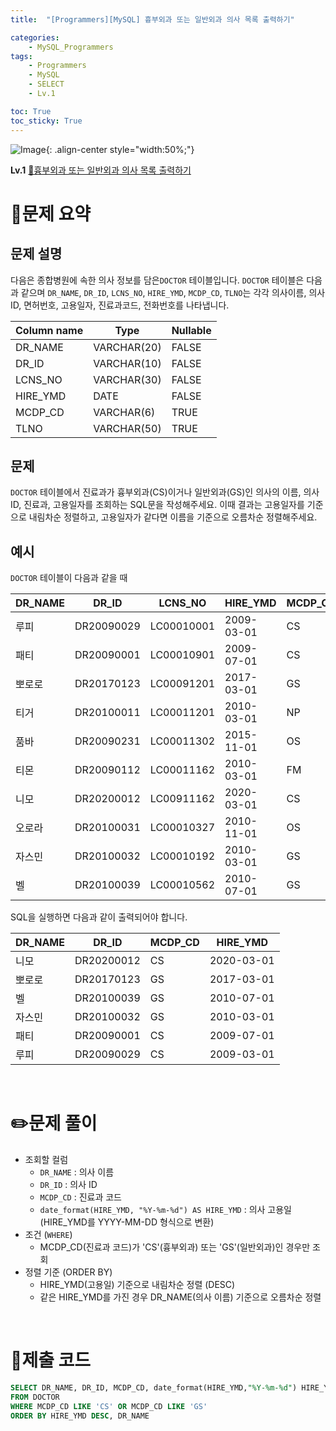 ```yaml
---
title:  "[Programmers][MySQL] 흉부외과 또는 일반외과 의사 목록 출력하기"

categories: 
    - MySQL_Programmers
tags: 
    - Programmers
    - MySQL
    - SELECT
    - Lv.1

toc: True
toc_sticky: True
---
```

![Image](https://github.com/user-attachments/assets/61171657-416b-4bc4-a74a-f29ecd4b43b5){: .align-center style="width:50%;"}

**Lv.1**
[🔗흉부외과 또는 일반외과 의사 목록 출력하기](https://school.programmers.co.kr/learn/courses/30/lessons/132203)

# 📝문제 요약
## 문제 설명

다음은 종합병원에 속한 의사 정보를 담은`DOCTOR` 테이블입니다. `DOCTOR` 테이블은 다음과 같으며 `DR_NAME`, `DR_ID`, `LCNS_NO`, `HIRE_YMD`, `MCDP_CD`, `TLNO`는 각각 의사이름, 의사ID, 면허번호, 고용일자, 진료과코드, 전화번호를 나타냅니다.

| Column name | Type | Nullable |
| --- | --- | --- |
| DR_NAME | VARCHAR(20) | FALSE |
| DR_ID | VARCHAR(10) | FALSE |
| LCNS_NO | VARCHAR(30) | FALSE |
| HIRE_YMD | DATE | FALSE |
| MCDP_CD | VARCHAR(6) | TRUE |
| TLNO | VARCHAR(50) | TRUE |



## 문제

`DOCTOR` 테이블에서 진료과가 흉부외과(CS)이거나 일반외과(GS)인 의사의 이름, 의사ID, 진료과, 고용일자를 조회하는 SQL문을 작성해주세요. 이때 결과는 고용일자를 기준으로 내림차순 정렬하고, 고용일자가 같다면 이름을 기준으로 오름차순 정렬해주세요.



## 예시

`DOCTOR` 테이블이 다음과 같을 때

| DR_NAME | DR_ID | LCNS_NO | HIRE_YMD | MCDP_CD | TLNO |
| --- | --- | --- | --- | --- | --- |
| 루피 | DR20090029 | LC00010001 | 2009-03-01 | CS | 01085482011 |
| 패티 | DR20090001 | LC00010901 | 2009-07-01 | CS | 01085220122 |
| 뽀로로 | DR20170123 | LC00091201 | 2017-03-01 | GS | 01034969210 |
| 티거 | DR20100011 | LC00011201 | 2010-03-01 | NP | 01034229818 |
| 품바 | DR20090231 | LC00011302 | 2015-11-01 | OS | 01049840278 |
| 티몬 | DR20090112 | LC00011162 | 2010-03-01 | FM | 01094622190 |
| 니모 | DR20200012 | LC00911162 | 2020-03-01 | CS | 01089483921 |
| 오로라 | DR20100031 | LC00010327 | 2010-11-01 | OS | 01098428957 |
| 자스민 | DR20100032 | LC00010192 | 2010-03-01 | GS | 01023981922 |
| 벨 | DR20100039 | LC00010562 | 2010-07-01 | GS | 01058390758 |

SQL을 실행하면 다음과 같이 출력되어야 합니다.

| DR_NAME | DR_ID | MCDP_CD | HIRE_YMD |
| --- | --- | --- | --- |
| 니모 | DR20200012 | CS | 2020-03-01 |
| 뽀로로 | DR20170123 | GS | 2017-03-01 |
| 벨 | DR20100039 | GS | 2010-07-01 |
| 자스민 | DR20100032 | GS | 2010-03-01 |
| 패티 | DR20090001 | CS | 2009-07-01 |
| 루피 | DR20090029 | CS | 2009-03-01 |


<br>

# ✏️문제 풀이
- 조회할 컬럼
  - `DR_NAME` : 의사 이름
  - `DR_ID` : 의사 ID
  - `MCDP_CD` : 진료과 코드
  - `date_format(HIRE_YMD, "%Y-%m-%d") AS HIRE_YMD` : 의사 고용일 (HIRE_YMD를 YYYY-MM-DD 형식으로 변환)
- 조건 (`WHERE`)
  - MCDP_CD(진료과 코드)가 'CS'(흉부외과) 또는 'GS'(일반외과)인 경우만 조회
- 정렬 기준 (ORDER BY)
  - HIRE_YMD(고용일) 기준으로 내림차순 정렬 (DESC)
  - 같은 HIRE_YMD를 가진 경우 DR_NAME(의사 이름) 기준으로 오름차순 정렬

<br>

# 💯제출 코드
```sql
SELECT DR_NAME, DR_ID, MCDP_CD, date_format(HIRE_YMD,"%Y-%m-%d") HIRE_YMD
FROM DOCTOR
WHERE MCDP_CD LIKE 'CS' OR MCDP_CD LIKE 'GS'
ORDER BY HIRE_YMD DESC, DR_NAME
```